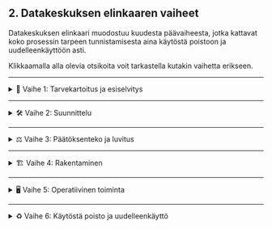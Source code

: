 ## 2. Datakeskuksen elinkaaren vaiheet

Datakeskuksen elinkaari muodostuu kuudesta päävaiheesta, jotka kattavat koko prosessin tarpeen tunnistamisesta aina käytöstä poistoon ja uudelleenkäyttöön asti.

Klikkaamalla alla olevia otsikoita voit tarkastella kutakin vaihetta erikseen.

---

<details>
<summary>🔢 Vaihe 1: Tarvekartoitus ja esiselvitys</summary>

![Vaihe 1](kuvat/Vaihe1.png)

Tässä tärkeässä alkuvaiheessa laaditaan perusta koko datakeskuksen kehittämiselle. Tarkoitus on luoda kokonaisvaltainen ymmärrys hankkeen toteutettavuudesta ja ympäristövaikutuksista. Vaihe sisältää viisi keskeistä osa-aluetta:

1. **Riskianalyysi** – arvioidaan sekä tekniset (esim. järjestelmien luotettavuus), taloudelliset (budjetointi, ROI) että ympäristöriskit (esim. maaperän tila, sään ääri-ilmiöt).  
2. **Kapasiteetin tarve** – määritellään tarvittava laskentateho ja tallennuskapasiteetti nykytilanteeseen ja tulevaisuuden kasvuun perustuen.  
3. **Sijainnin arviointi** – valinta tehdään energian saatavuuden, yhteyksien, logistiikan ja paikallisen infrastruktuurin pohjalta.  
4. **Kustannus–hyötyanalyysi** – vertaillaan investoinnin kokonaiskustannuksia ja pitkän aikavälin hyötyjä, mukaan lukien ympäristöhyödyt.  
5. **Ympäristövaikutusten arviointi** – selvitetään elinkaaren eri vaiheiden vaikutukset, kuten energiankulutus, vedenkäyttö ja hiilijalanjälki.

Tämä vaihe on keskeinen siksi, että pelkkä operatiivisen energian tarkastelu ei riitä; samalla on välttämätöntä huomioida koko elinkaaren ympäristövaikutukset (UNEP DTU, 2020). Lisäksi käytännön konsultointi– ja feasibility-lähteet, kuten Schneider Electricin dokumentti, painottavat, että huolellinen alkuvaiheen analyysi (kuten tarvekartoitus ja sijainnin valinta) on ratkaiseva kokonaiskustannusten sekä projektin aikataulujen hallinnassa (Schneider Electric, 2015).

**Lähteet:**
- UNEP DTU Partnership. (2020). *Environmental sustainability of data centres: A need for a multi-impact and life-cycle approach*. [Linkki](https://c2e2.unepccc.org/wp-content/uploads/sites/3/2020/02/environmental-sustainability-of-data-centres-a-need-for-a-multi-impact-and-life-cycle-approach-brief-1-uk.pdf?utm_source=chatgpt.com)  
- Schneider Electric – Data Center Science Center. (2015). *Fundamentals of Managing the Data Center Life Cycle for Owners*. [Linkki](https://www.insight.com/content/dam/insight-web/en_US/article-images/whitepapers/partner-whitepapers/fundamentals-of-managing-the-data-center-life-cycle-for-owners.pdf?utm_source=chatgpt.com)  

</details>

---

<details>
<summary>🛠️ Vaihe 2: Suunnittelu</summary>

![Vaihe 2](kuvat/Vaihe2.png)

Datakeskuksen suunnitteluvaiheessa tehdään ratkaisevat valinnat, jotka vaikuttavat sekä energiatehokkuuteen että pitkän aikavälin ympäristövaikutuksiin. Kuvastoon on koottu keskeisiä teemoja:

- **Energiatehokkuus** – PUE eli Power Usage Effectiveness on keskeinen mittari, joka kuvaa, kuinka paljon energiaa kuluu IT-laitteiden lisäksi jäähdytykseen ja muuhun infrastruktuuriin. Mitä lähempänä arvo on 1, sitä parempi.  
- **Uusiutuva energia ja hukkalämmön talteenotto** – Suunnittelussa kannattaa huomioida mahdollisuudet käyttää aurinko-, tuuli- tai hukkalämpöenergiaa, mikä vähentää operatiivisia päästöjä ja energian kokonaiskulutusta.  
- **Moniammatillinen tiimityö ja simulointi** – Monialainen yhteistyö (insinöörit, ympäristöasiantuntijat, IT-suunnittelijat) sekä simulointimallit (esim. airflow, energiajärjestelmät) mahdollistavat optimoidut ratkaisut.  
- **Kiertotalous ja elinkaari** – Suunnittelun tulisi huomioida elinkaariajattelu: komponenttien kierrätettävyys, modulaarisuus ja tulevat päivitysmahdollisuudet.

Pelkän operatiivisen energiatehokkuuden optimoinnin (kuten alhainen PUE) sijaan suunnittelun tulee ottaa huomioon koko elinkaaren ympäristövaikutukset (Whitehead et.al., 2015). Lisäksi parhaat käytännöt (esim. LBNL:n ohjeistus) sisältävät kattavat suositukset ilmastointijärjestelmien, sähkönsyötön, jäähdytyksen ja lämmön talteenoton yhteensovittamisesta energiatehokkuuden parantamiseksi (LBNL, 2025).

**Lähteet:**
- Whitehead, B., Andrews, D., & Shah, A. (2015). *The life cycle assessment of a UK data centre*. *International Journal of Life Cycle Assessment, 20*, 332–349. [Linkki](https://link.springer.com/article/10.1007/s11367-014-0838-7?utm_source=chatgpt.com)  
- Lawrence Berkeley National Laboratory (2025). *Best Practices Guide for Energy-Efficient Data Center Design*. [Linkki](https://datacenters.lbl.gov/sites/default/files/2025-07/best_practice-guide-data-center-design.pdf)


</details>

---

<details>
<summary>⚖️ Vaihe 3: Päätöksenteko ja luvitus</summary>

![Vaihe 3](kuvat/Vaihe3.png)

Tässä vaiheessa tehdään datakeskuksen toteutuksen kannalta ratkaisevat päätökset ja varmistetaan, että hankkeen eteneminen täyttää sekä viranomaismääräykset että kestävän kehityksen tavoitteet. Prosessi on luonteeltaan monivaiheinen ja monialainen, ja siihen sisältyy neljä keskeistä osa-aluetta.

1. **EU- ja kansallisen tason sääntelykehys** – Toimintaa ohjaavat EU:n ja kansallisen tason määräykset. Näistä keskeinen on EU:n teollisuuspäästödirektiivi (*Industrial Emissions Directive*, IED), joka määrittää suurten teollisuuslaitosten – mukaan lukien merkittävästi energiaa kuluttavat datakeskukset – vähimmäistasoiset ympäristönsuojeluvaatimukset. Direktiivin tavoitteena on ehkäistä ja vähentää ilman, veden ja maaperän pilaantumista hyödyntämällä parasta käyttökelpoista tekniikkaa (BAT, *Best Available Techniques*). Kansallinen lainsäädäntö ja energiatehokkuusvaatimukset, kuten energiatodistus ja ympäristö-, terveys- ja turvallisuusstandardit (EHS), täydentävät sääntelykehystä.

2. **Lupaprosessi ja päätöksenteko** – Tähän sisältyvät investointipäätökset, sijainti- ja teknologiavalinnat sekä näihin liittyvien lupahakemusten ja viranomaisdokumenttien valmistelu ja toimittaminen. Prosessiin kuuluu myös kaavoituksen koordinointi.

3. **Infrastruktuurin suunnittelu ja sijainnin määrittely** – Kattaa liittymisen sähköverkkoon ja kapasiteettivaatimusten varmistamisen, tietoliikenneyhteyksien toteutuksen sekä maankäytön ja alueellisen suunnittelun reunaehtojen huomioimisen.

4. **Ympäristövastuu ja vaikutusten hallinta** – Sisältää ilmasto- ja luontovaikutusten arvioinnin sekä sidosryhmien, erityisesti paikallisyhteisöjen, osallistamisen suunnitteluprosessiin. Tässä yhteydessä huomioidaan myös ympäristöluvat ja niihin liittyvät rajoitukset, kuten melu-, vesi- ja ilmanlaadun sääntely.

Elinkaarilähtöinen arviointimalli on välttämätön, jotta päätöksenteossa ei rajoituta pelkästään operatiivisten tavoitteiden optimointiin, vaan huomioidaan myös rakentamisen ympäristökuormitus ja päästöjen seuranta (Tozzi, 2025). Käytännön kokemukset osoittavat, että ympäristölupien – esimerkiksi varavoimajärjestelmien käytön tai päästöjen hallinnan – käsittely vaatii tarkkaa ajoitusta, sillä kaavoitus- ja lupaprosessien viivästykset voivat merkittävästi hidastaa hankkeen etenemistä (RPS, 2025).

**Lähteet:**
- Tozzi, C. (2025, kesä 11). *Data Center Life Cycle Assessments: A New Sustainability Standard*. *Data Center Knowledge*. [Linkki](https://www.datacenterknowledge.com/data-center-construction/data-center-life-cycle-assessments-the-new-sustainability-standard?utm_source=chatgpt.com)  
- RPS Group. (2025). *Environmental permitting for data centres: What you need and when to apply*. [Linkki](https://www.rpsgroup.com/insights/consulting-uki/environmental-permitting-for-data-centres-what-you-need-and-when-to-apply)  


</details>


---

<details>
<summary>🏗️ Vaihe 4: Rakentaminen</summary>

![Vaihe 4](kuvat/Vaihe4.png)

Rakentamisvaihe merkitsee datakeskuksen elinkaaressa siirtymistä suunnitelmista konkreettiseen toteutukseen. Tässä vaiheessa fyysinen infrastruktuuri luodaan, ja sen valinnat vaikuttavat merkittävästi sekä rakennusvaiheen että koko käyttöiän aikaiseen ympäristökuormitukseen. Rakentamisvaihe voidaan jäsentää neljään pääosa-alueeseen:

1. **Rakennustekniset ratkaisut** – Käsittää datakeskusrakennuksen runkorakenteet, kuormat ja modulaarisuuden. Rakennusmateriaalien valinnalla (esim. vähähiilinen betoni, kierrätetyt teräsrakenteet) voidaan vähentää merkittävästi rakentamisen hiilijalanjälkeä. Elinkaarianalyysit osoittavat, että materiaalivalintojen optimointi voi pienentää sekä valmistuksen että purun aikaisia päästöjä, ja modulaarinen suunnittelu mahdollistaa tilojen joustavan laajentamisen ilman merkittäviä lisärakennustöitä (Vanderbauwhede & Wadenstein, 2025).

2. **Teknisen infrastruktuurin asennus** – Sisältää sähkö- ja jäähdytysjärjestelmien, varavoimalaitteiden, kaapeloinnin sekä IT-räkkien ja konesalivarusteiden asennuksen. Näiden energiatehokkuus ja huollettavuus vaikuttavat pitkän aikavälin operatiivisiin kustannuksiin ja päästöihin (Shehabi et.al., 2016).

3. **Työmaan turvallisuus ja aikataulun hallinta** – Rakentaminen edellyttää tiukkojen turvallisuusstandardien noudattamista sekä tarkkaa projektinhallintaa, jotta aikatauluviiveet eivät johda kustannusten ja ympäristövaikutusten kasvuun.

4. **Käyttöönottovaiheen valmistelu** – Sisältää laitteistojen testaukset, järjestelmien validoinnin ja infrastruktuurin optimoinnin ennen operatiivisen toiminnan aloitusta. Tämä vaihe on kriittinen, jotta suunnitellut energiatehokkuus- ja luotettavuustavoitteet voidaan saavuttaa heti käyttöönotosta lähtien (LBNL, 2025).

Rakentamisvaiheen päästöt ja energiankulutus voivat muodostaa huomattavan osuuden koko datakeskuksen elinkaaren ympäristövaikutuksista, erityisesti jos käytetään paljon energiaintensiivisiä materiaaleja ja tekniikoita (Whitehead et.al., 2015). Siksi rakennusvaiheen optimointi – esimerkiksi modulaarisen rakentamisen ja uusiomateriaalien avulla – on olennainen osa kestävää datakeskussuunnittelua.

**Lähteet:**
- Vanderbauwhede, W., & Wadenstein, M. (2025). Life Cycle Analysis for Emissions of Scientific Computing Centres. arXiv. https://doi.org/10.48550/arXiv.2506.14365
- Shehabi, A., Smith, S., Sartor, D., Brown, R., Herrlin, M., Koomey, J., ... & Lintner, W. (2016). *United States Data Center Energy Usage Report*. Lawrence Berkeley National Laboratory. [Linkki](https://eta.lbl.gov/publications/united-states-data-center-energy)  
- Whitehead, B., Andrews, D., & Shah, A. (2015). *The life cycle assessment of a UK data centre*. *International Journal of Life Cycle Assessment, 20*, 332–349. https://doi.org/10.1007/s11367-014-0838-7  
- Lawrence Berkeley National Laboratory (2025). *Best Practices Guide for Energy-Efficient Data Center Design*. [Linkki](https://datacenters.lbl.gov/sites/default/files/2025-07/best_practice-guide-data-center-design.pdf)

</details>

---

<details>
<summary>🖥️ Vaihe 5: Operatiivinen toiminta</summary>

![Vaihe 5](kuvat/vaihe5_2.png)

Operatiivinen vaihe muodostaa datakeskuksen elinkaaren pisimmän ja usein ympäristövaikutuksiltaan merkittävimmän ajanjakson. Tässä vaiheessa varmistetaan, että tietojenkäsittelypalvelut toimivat luotettavasti, tehokkaasti ja ympäristön kannalta kestävällä tavalla. Operatiivinen toiminta sisältää seuraavat keskeiset osa-alueet:

1. **Sähkönsyöttö** – Sähköenergia mahdollistaa palvelimien ja muun infrastruktuurin toiminnan. Jatkuva sähkönsyöttö on varmistettu useilla redundanssijärjestelmillä, kuten varavoimakoneilla ja UPS-laitteilla. Sähkönkulutus muodostaa merkittävän osuuden koko elinkaaren hiilijalanjäljestä, mikä korostaa uusiutuvan energian hyödyntämisen ja energiatehokkuuden merkitystä (Shehabi et.al., 2016).

2. **Verkko- ja palvelinresurssien hallinta** – Verkkokytkimet yhdistävät palvelimet lähiverkkoon ja internetiin, ohjaten verkon kautta saapuvat palvelupyynnöt oikeille palvelimille. Palvelimet käsittelevät pyynnöt ja palauttavat tulokset internetin kautta takaisin pyynnön lähettäjälle. Resurssien hallinta vaikuttaa sekä palvelun laatuun että energiankulutukseen (Zhang et.al., 2021).

3. **Lämmönhallinta ja jäähdytys** – Palvelinten toiminta tuottaa lämpöä, joka on poistettava tehokkaasti jäähdytysjärjestelmien avulla. Näihin kuuluvat ilma- ja vesijäähdytysratkaisut, kuten *chillereitä* ja lämmönvaihtimia. **Chiller** (jäähdytyskone) siirtää lämpöä nesteestä toiseen jäähdyttämällä kiertävää jäähdytysnestettä, jota käytetään palvelinten ja muun IT-infrastruktuurin lämpötilan hallintaan. Lämmönvaihtimet puolestaan mahdollistavat lämpöenergian siirron kahden nesteen tai ilman välillä ilman suoraa kosketusta, mikä tehostaa jäähdytysprosessia ja mahdollistaa esimerkiksi hukkalämmön talteenoton. Veden käyttö jäähdytyksessä on merkittävä kestävyyshaaste erityisesti alueilla, joilla vesivarat ovat rajalliset (Masanet ym., 2020), ja hukkalämmön hyödyntäminen esimerkiksi kaukolämpöverkossa voi merkittävästi vähentää kokonaisympäristökuormitusta (Oró et.al., 2015).

4. **Ympäristötehokkuuden seuranta** – Operatiivisessa vaiheessa hyödynnetään mittareita, kuten PUE (Power Usage Effectiveness) ja WUE (Water Usage Effectiveness), joilla seurataan energiankäytön ja vedenkulutuksen tehokkuutta. Näiden mittareiden avulla voidaan optimoida järjestelmiä ja vähentää pitkän aikavälin ympäristövaikutuksia.

Operatiivinen vaihe voi muodostaa yli 80 % datakeskuksen koko elinkaaren energiankulutuksesta (Shehabi et.al., 2016), mikä tekee tästä vaiheesta keskeisen kohteen energiatehokkuus- ja päästövähennystoimille. Yhdistämällä uusiutuvan energian käyttö, kehittyneet jäähdytysratkaisut ja jatkuva optimointi voidaan merkittävästi pienentää operatiivisen toiminnan hiilijalanjälkeä.

**Lähteet:**
- Shehabi, A., Smith, S., Sartor, D., Brown, R., Herrlin, M., Koomey, J., ... & Lintner, W. (2016). *United States Data Center Energy Usage Report*. Lawrence Berkeley National Laboratory. [Linkki](https://eta.lbl.gov/publications/united-states-data-center-energy)  
- Masanet, E., Shehabi, A., Lei, N., Smith, S., & Koomey, J. (2020). *Recalibrating global data center energy-use estimates*. *Science, 367*(6481), 984–986. https://doi.org/10.1126/science.aba3758  
- Oró, E., Depoorter, V., Garcia, A., & Salom, J. (2015). *Energy efficiency and renewable energy integration in data centres. Strategies and modelling review*. *Renewable and Sustainable Energy Reviews, 42*, 429–445. https://doi.org/10.1016/j.rser.2014.10.058  
- Zhang, Q., Cheng, L., & Boutaba, R. (2021). *Cloud data centers: Energy efficiency and sustainable design*. *ACM Computing Surveys, 54*(7), 1–36. https://doi.org/10.1145/3453154  

</details>

---

<details>
<summary>♻️ Vaihe 6: Käytöstä poisto ja uudelleenkäyttö</summary>

![Vaihe 6](kuvat/Vaihe6.png)
Datakeskuksen elinkaaren viimeisessä vaiheessa infrastruktuuri ja laitteet poistetaan käytöstä hallitusti, ja niiden osat joko kierrätetään, uudelleenkäytetään tai hävitetään ympäristön kannalta turvallisesti. Prosessi sisältää fyysisen infrastruktuurin purkamisen, palvelin- ja tallennuslaitteiden poistamisen, sekä tietoturvallisen datan tuhoamisen, esimerkiksi tallennusmedioiden fyysisen murskauksen avulla.  

Keskeisiä osa-alueita ovat:  
1. **Tietoturvallinen datan poistaminen** – Tallennuslaitteet (esim. HDD, SSD) käsitellään niin, että kaikki asiakas- ja yritysdata tuhoutuu palautumattomasti, mikä voi sisältää ylikirjoituksen, magnetoinnin (degaussing) tai fyysisen tuhoamisen (NIST SP 800-88).  
2. **Komponenttien uudelleenkäyttö ja kierrätys** – Toimintakelpoiset laitteet ja komponentit ohjataan uudelleenkäyttöön; käyttöikänsä päähän tulleet osat kierrätetään materiaalien, kuten kuparin, alumiinin ja harvinaisten maametallien talteenottamiseksi. (Li et al., 2020).  
3. **Ympäristövaikutusten minimointi** – Elektroniikkajätteen käsittelyssä on huomioitava haitallisten aineiden, kuten lyijyn ja elohopean, turvallinen käsittely, jotta vältetään maaperän ja vesistöjen saastuminen (Balde et. al., 2017).  
4. **Elinkaaren päättymisen optimointi** – Laitteiden modulaarinen suunnittelu ja standardoidut komponentit voivat helpottaa purkamista ja kierrätystä, vähentäen jätteen määrää ja parantaen resurssitehokkuutta (Deng et. al., 2021).

Käytöstä poiston ja uudelleenkäytön vaihe on olennainen osa kiertotalousstrategiaa datakeskusympäristöissä, sillä se mahdollistaa materiaalien ja komponenttien palauttamisen tuotantoketjuun sekä vähentää merkittävästi hiilijalanjälkeä ja luonnonvarojen kulutusta (Balde et. al., 2017).

**Lähteet:**  
- National Institute of Standards and Technology (NIST). (2014). *NIST Special Publication 800-88 Revision 1: Guidelines for Media Sanitization*. [Linkki](https://doi.org/10.6028/NIST.SP.800-88r1)  
- Li, J., Zeng, X., Chen, M., Ogunseitan, O.A. & Stevels, A. (2015). Control-Alt-Delete: rebooting solutions for the e-waste problem. Environmental Science & Technology, 49(12), 7095–7102. https://doi.org/10.1021/es5053009
- Balde, C.P., Forti, V., Gray, V., Kuehr, R., & Stegmann, P. (2017). *The Global E-waste Monitor 2017: Quantities, Flows, and Resources*. United Nations University, International Telecommunication Union, and International Solid Waste Association. [Linkki](https://ewastemonitor.info/)  
- Deng, L., Babbitt, C.W., & Williams, E.D. (2021). Economic-balance hybrid LCA extended with uncertainty analysis: case study of a laptop computer. Journal of Cleaner Production,
Volume 19, Issue 11,2011,Pages 1198-1206,ISSN 0959-6526,https://doi.org/10.1016/j.jclepro.2011.03.004.


</details>
